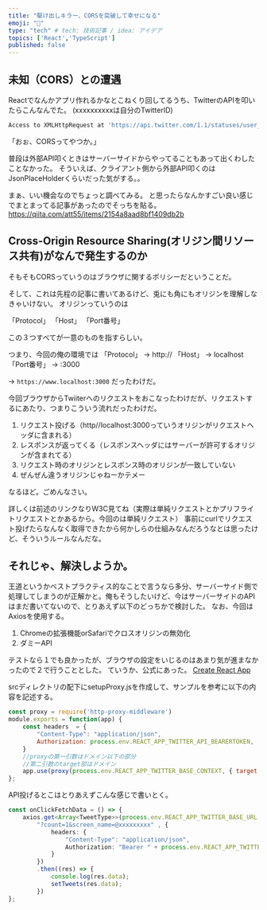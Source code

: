 ```yaml
---
title: "駆け出しキラー、CORSを突破して幸せになる"
emoji: "🍓"
type: "tech" # tech: 技術記事 / idea: アイデア
topics: ['React','TypeScript']
published: false
---
```



## 未知（CORS）との遭遇

Reactでなんかアプリ作れるかなとこねくり回してるうち、TwitterのAPIを叩いたらこんなんでた。
(xxxxxxxxxxは自分のTwitterID)

```bash
Access to XMLHttpRequest at 'https://api.twitter.com/1.1/statuses/user_timeline.json?count=10&screen_name=@xxxxxxxxxx' from origin 'http://localhost:3000' has been blocked by CORS policy: Response to preflight request doesn't pass access control check: No 'Access-Control-Allow-Origin' header is present on the requested resource.
```

「おぉ、CORSってやつか。」

普段は外部API叩くときはサーバーサイドからやってることもあって出くわしたことなかった。
そういえば、クライアント側から外部API叩くのはJsonPlaceHolderくらいだった気がする。。

まぁ、いい機会なのでちょっと調べてみる。
と思ったらなんかすごい良い感じでまとまってる記事があったのでそっちを貼る。
https://qiita.com/att55/items/2154a8aad8bf1409db2b

## Cross-Origin Resource Sharing(オリジン間リソース共有)がなんで発生するのか

そもそもCORSっていうのはブラウザに関するポリシーだということだ。

そして、これは先程の記事に書いてあるけど、兎にも角にもオリジンを理解しなきゃいけない。
オリジンっていうのは

「Protocol」
「Host」
「Port番号」

この３つすべてが一意のものを指すらしい。

つまり、今回の俺の環境では
「Protocol」 -> http://
「Host」 -> localhost
「Port番号」 -> :3000

-> `https://www.localhost:3000`
だったわけだ。

今回ブラウザからTwiiterへのリクエストをおこなったわけだが、リクエストするにあたり、つまりこういう流れだったわけだ。

1. リクエスト投げる（http//localhost:3000っていうオリジンがリクエストヘッダに含まれる）
2. レスポンスが返ってくる（レスポンスヘッダにはサーバーが許可するオリジンが含まれてる）
3. リクエスト時のオリジンとレスポンス時のオリジンが一致していない
4. ぜんぜん違うオリジンじゃねーかテメー

なるほど。ごめんなさい。

詳しくは前述のリンクなりW3C見てね（実際は単純リクエストとかプリフライトリクエストとかあるから。今回のは単純リクエスト）
事前にcurlでリクエスト投げたらなんなく取得できたから何かしらの仕組みなんだろうなとは思ったけど、そういうルールなんだな。

## それじゃ、解決しようか。

王道というかベストプラクティス的なことで言うなら多分、サーバーサイド側で処理してしまうのが正解かと。俺もそうしたいけど、今はサーバーサイドのAPIはまだ書いてないので、とりあえず以下のどっちかで検討した。
なお、今回はAxiosを使用する。

1. Chromeの拡張機能orSafariでクロスオリジンの無効化
2. ダミーAPI

テストなら１でも良かったが、ブラウザの設定をいじるのはあまり気が進まなかったので２で行うこととした。
ていうか、公式にあった。
[Create React App](https://create-react-app.dev/docs/proxying-api-requests-in-development/#configuring-the-proxy-manually)

srcディレクトリの配下にsetupProxy.jsを作成して、サンプルを参考に以下の内容を記述する。

```js
const proxy = require('http-proxy-middleware')
module.exports = function(app) {
    const headers  = {
        "Content-Type": "application/json",
        Authorization: process.env.REACT_APP_TWITTER_API_BEARERTOKEN,
    }
    //proxyの第一引数はドメイン以下の部分
    //第二引数のtarget部はドメイン
    app.use(proxy(process.env.REACT_APP_TWITTER_BASE_CONTEXT, { target: process.env.REACT_APP_BASE_URL,changeOrigin: true,secure: false,headers: headers}));
};
```

API投げるとこはとりあえずこんな感じで書いとく。

```ts
const onClickFetchData = () => {
    axios.get<Array<TweetType>>(process.env.REACT_APP_TWITTER_BASE_URL + 
        "?count=1&screen_name=@xxxxxxxxx" , {
            headers: {
                "Content-Type": "application/json",
                Authorization: "Bearer " + process.env.REACT_APP_TWITTER_API_BEARERTOKEN,
            }
        })
        .then((res) => {
            console.log(res.data);
            setTweets(res.data);
        })
};
```


